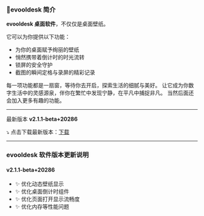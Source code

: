 ### 🧫evooldesk 简介

**evooldesk 桌面软件**，不仅仅是桌面壁纸。

它可以为你提供以下功能：

- 为你的桌面赋予绚丽的壁纸
- 悄然携带着倒计时的时光流转
- 锁屏的安全守护
- 截图的瞬间定格与录屏的精彩记录

每一项功能都是一扇窗，等待你去开启，探索生活的细腻与美好。
让它成为你数字生活中的灵感源泉，伴你在繁忙中发现宁静，在平凡中捕捉非凡。
当然后面还会加入更多有趣的功能。

---

最新版本 **v2.1.1-beta+20286**

⤵️ 点击下载最新版本：[下载](http://source.aiweimeng.top/app/evooldesk-2.1.1-beta-setup.exe)

---

### evooldesk 软件版本更新说明

#### v2.1.1-beta+20286

- ✨️ 优化动态壁纸显示
- ✨️ 优化桌面倒计时组件
- ✨️ 优化页面打开显示流畅度
- ✨️ 优化内存等性能问题
